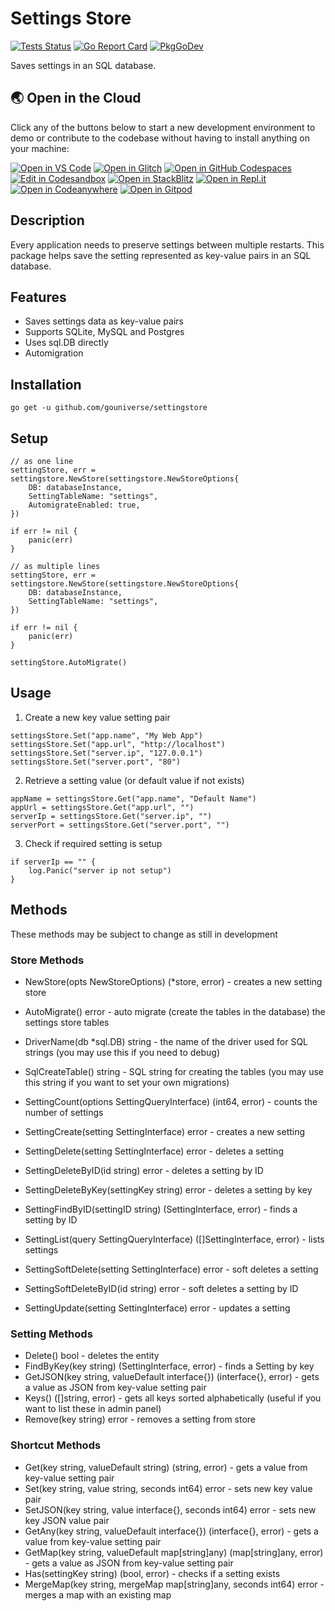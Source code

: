 # Settings Store

[![Tests Status](https://github.com/gouniverse/settingstore/actions/workflows/test.yml/badge.svg?branch=main)](https://github.com/gouniverse/settingstore/actions/workflows/test.yml)
[![Go Report Card](https://goreportcard.com/badge/github.com/gouniverse/settingstore)](https://goreportcard.com/report/github.com/gouniverse/settingstore)
[![PkgGoDev](https://pkg.go.dev/badge/github.com/gouniverse/settingstore)](https://pkg.go.dev/github.com/gouniverse/settingstore)

Saves settings in an SQL database. 

## 🌏  Open in the Cloud 
Click any of the buttons below to start a new development environment to demo or contribute to the codebase without having to install anything on your machine:

[![Open in VS Code](https://img.shields.io/badge/Open%20in-VS%20Code-blue?logo=visualstudiocode)](https://vscode.dev/github/gouniverse/settingstore)
[![Open in Glitch](https://img.shields.io/badge/Open%20in-Glitch-blue?logo=glitch)](https://glitch.com/edit/#!/import/github/gouniverse/settingstore)
[![Open in GitHub Codespaces](https://github.com/codespaces/badge.svg)](https://codespaces.new/gouniverse/settingstore)
[![Edit in Codesandbox](https://codesandbox.io/static/img/play-codesandbox.svg)](https://codesandbox.io/s/github/gouniverse/settingstore)
[![Open in StackBlitz](https://developer.stackblitz.com/img/open_in_stackblitz.svg)](https://stackblitz.com/github/gouniverse/settingstore)
[![Open in Repl.it](https://replit.com/badge/github/withastro/astro)](https://replit.com/github/gouniverse/settingstore)
[![Open in Codeanywhere](https://codeanywhere.com/img/open-in-codeanywhere-btn.svg)](https://app.codeanywhere.com/#https://github.com/gouniverse/settingstore)
[![Open in Gitpod](https://gitpod.io/button/open-in-gitpod.svg)](https://gitpod.io/#https://github.com/gouniverse/settingstore)


## Description

Every application needs to preserve settings between multiple restarts. This package helps save the setting represented as key-value pairs in an SQL database.

## Features

- Saves settings data as key-value pairs
- Supports SQLite, MySQL and Postgres
- Uses sql.DB directly
- Automigration

## Installation
```
go get -u github.com/gouniverse/settingstore
```

## Setup

```
// as one line
settingStore, err = settingstore.NewStore(settingstore.NewStoreOptions{
	DB: databaseInstance,
	SettingTableName: "settings",
	AutomigrateEnabled: true,
})

if err != nil {
	panic(err)
}

// as multiple lines
settingStore, err = settingstore.NewStore(settingstore.NewStoreOptions{
	DB: databaseInstance,
	SettingTableName: "settings",
})

if err != nil {
	panic(err)
}

settingStore.AutoMigrate()

```

## Usage

1. Create a new key value setting pair
```
settingsStore.Set("app.name", "My Web App")
settingsStore.Set("app.url", "http://localhost")
settingsStore.Set("server.ip", "127.0.0.1")
settingsStore.Set("server.port", "80")
```

2. Retrieve a setting value (or default value if not exists)
```
appName = settingsStore.Get("app.name", "Default Name")
appUrl = settingsStore.Get("app.url", "")
serverIp = settingsStore.Get("server.ip", "")
serverPort = settingsStore.Get("server.port", "")
```

3. Check if required setting is setup
```
if serverIp == "" {
    log.Panic("server ip not setup")
}
```

## Methods

These methods may be subject to change as still in development

### Store Methods

- NewStore(opts NewStoreOptions) (*store, error) - creates a new setting store

- AutoMigrate() error - auto migrate (create the tables in the database) the settings store tables
- DriverName(db *sql.DB) string - the name of the driver used for SQL strings (you may use this if you need to debug)
- SqlCreateTable() string - SQL string for creating the tables (you may use this string if you want to set your own migrations)
- SettingCount(options SettingQueryInterface) (int64, error) - counts the number of settings
- SettingCreate(setting SettingInterface) error - creates a new setting
- SettingDelete(setting SettingInterface) error - deletes a setting
- SettingDeleteByID(id string) error - deletes a setting by ID
- SettingDeleteByKey(settingKey string) error - deletes a setting by key
- SettingFindByID(settingID string) (SettingInterface, error) - finds a setting by ID
- SettingList(query SettingQueryInterface) ([]SettingInterface, error) - lists settings
- SettingSoftDelete(setting SettingInterface) error - soft deletes a setting
- SettingSoftDeleteByID(id string) error - soft deletes a setting by ID
- SettingUpdate(setting SettingInterface) error - updates a setting

### Setting Methods

- Delete() bool - deletes the entity
- FindByKey(key string) (SettingInterface, error) - finds a Setting by key
- GetJSON(key string, valueDefault interface{}) (interface{}, error) - gets a value as JSON from key-value setting pair
- Keys() ([]string, error) - gets all keys sorted alphabetically (useful if you want to list these in admin panel)
- Remove(key string) error - removes a setting from store

### Shortcut Methods

- Get(key string, valueDefault string) (string, error) - gets a value from key-value setting pair
- Set(key string, value string, seconds int64) error - sets new key value pair
- SetJSON(key string, value interface{}, seconds int64) error - sets new key JSON value pair
- GetAny(key string, valueDefault interface{}) (interface{}, error) - gets a value from key-value setting pair
- GetMap(key string, valueDefault map[string]any) (map[string]any, error) - gets a value as JSON from key-value setting pair
- Has(settingKey string) (bool, error) - checks if a setting exists
- MergeMap(key string, mergeMap map[string]any, seconds int64) error - merges a map with an existing map
